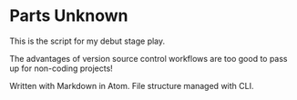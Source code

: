 # Parts Unknown

This is the script for my debut stage play.

The advantages of version source control workflows are too good to pass up for non-coding projects!

Written with Markdown in Atom.
File structure managed with CLI.
